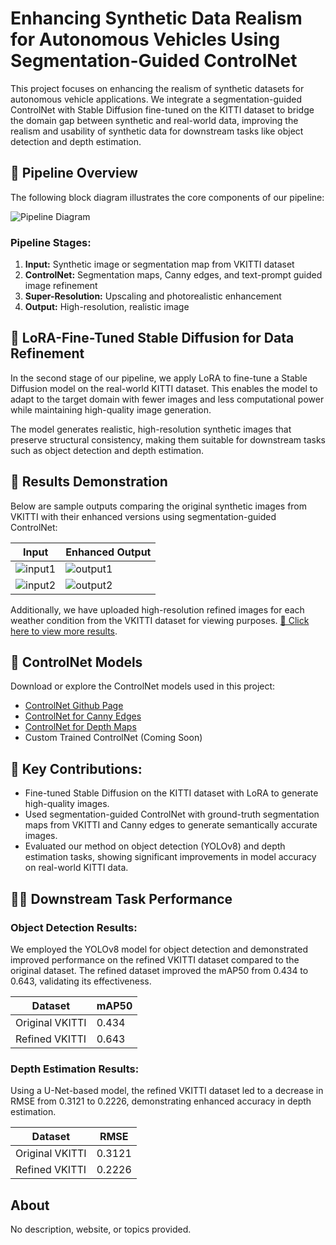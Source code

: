 # Enhancing Synthetic Data Realism for Autonomous Vehicles Using Segmentation-Guided ControlNet

This project focuses on enhancing the realism of synthetic datasets for autonomous vehicle applications. We integrate a segmentation-guided ControlNet with Stable Diffusion fine-tuned on the KITTI dataset to bridge the domain gap between synthetic and real-world data, improving the realism and usability of synthetic data for downstream tasks like object detection and depth estimation.

## 🔧 Pipeline Overview

The following block diagram illustrates the core components of our pipeline:

![Pipeline Diagram](path/to/pipeline_diagram.png)

### Pipeline Stages:
1. **Input:** Synthetic image or segmentation map from VKITTI dataset
2. **ControlNet:** Segmentation maps, Canny edges, and text-prompt guided image refinement
3. **Super-Resolution:** Upscaling and photorealistic enhancement
4. **Output:** High-resolution, realistic image

## 🚀 LoRA-Fine-Tuned Stable Diffusion for Data Refinement
In the second stage of our pipeline, we apply LoRA to fine-tune a Stable Diffusion model on the real-world KITTI dataset. This enables the model to adapt to the target domain with fewer images and less computational power while maintaining high-quality image generation.

The model generates realistic, high-resolution synthetic images that preserve structural consistency, making them suitable for downstream tasks such as object detection and depth estimation.

## 🧪 Results Demonstration

Below are sample outputs comparing the original synthetic images from VKITTI with their enhanced versions using segmentation-guided ControlNet:

| Input | Enhanced Output |
|-------|-----------------|
| ![input1](path/to/input1.png) | ![output1](path/to/output1.png) |
| ![input2](path/to/input2.png) | ![output2](path/to/output2.png) |

Additionally, we have uploaded high-resolution refined images for each weather condition from the VKITTI dataset for viewing purposes. [🔗 Click here to view more results](#).

## 🔗 ControlNet Models

Download or explore the ControlNet models used in this project:

- [ControlNet Github Page](https://github.com/yourgithubusername/controlnet)
- [ControlNet for Canny Edges](#)
- [ControlNet for Depth Maps](#)
- Custom Trained ControlNet (Coming Soon)

## 📝 Key Contributions:
- Fine-tuned Stable Diffusion on the KITTI dataset with LoRA to generate high-quality images.
- Used segmentation-guided ControlNet with ground-truth segmentation maps from VKITTI and Canny edges to generate semantically accurate images.
- Evaluated our method on object detection (YOLOv8) and depth estimation tasks, showing significant improvements in model accuracy on real-world KITTI data.

## 🧑‍🔬 Downstream Task Performance

### Object Detection Results:
We employed the YOLOv8 model for object detection and demonstrated improved performance on the refined VKITTI dataset compared to the original dataset. The refined dataset improved the mAP50 from 0.434 to 0.643, validating its effectiveness.

| Dataset         | mAP50  |
|-----------------|--------|
| Original VKITTI | 0.434  |
| Refined VKITTI  | 0.643  |

### Depth Estimation Results:
Using a U-Net-based model, the refined VKITTI dataset led to a decrease in RMSE from 0.3121 to 0.2226, demonstrating enhanced accuracy in depth estimation.

| Dataset         | RMSE   |
|-----------------|--------|
| Original VKITTI | 0.3121 |
| Refined VKITTI  | 0.2226 |

## About
No description, website, or topics provided.

